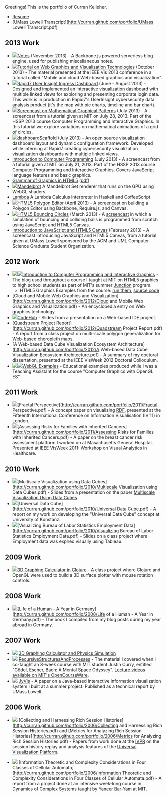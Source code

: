 Greetings! This is the portfolio of Curran Kelleher.

 * [Resume](http://curran.github.com/portfolio/Resume.pdf)
 * [UMass Lowell Transcript](http://curran.github.com/portfolio/UMass Lowell Transcript.pdf)

## 2013 Work

 * <a href="https://github.com/curran/notes"><img src="2013/notes.png"></img></a>[Notes](https://github.com/curran/notes) (November 2013) - A Backbone.js powered serverless blog engine, used for publishing miscellaneous notes.
 * <a href="http://curran.github.io/vis2013Tutorial/"><img src="2013/vis2013.png"></img></a>[Tutorial on Web Graphics and Visualization Technologies](http://curran.github.io/vis2013Tutorial/) (October 2013) - The material presented at the IEEE Vis 2013 conference in a tutorial called "Mobile and cloud Web-based graphics and visualization".
 * <a href="https://github.com/curran/portfolio/blob/gh-pages/2013/UserInsightIngressDashboard.pdf?raw=true"><img src="2013/rapid7UserInsightMap.png"></img></a>[Rapid7 User Insight Ingress Dashboard](https://github.com/curran/portfolio/blob/gh-pages/2013/UserInsightIngressDashboard.pdf?raw=true) (June - August 2013) - Designed and implemented an interactive visualization dashboard with multiple linked views for exploring and presenting corporate login data. This work is in production in Rapid7's UserInsight cybersecurity data analysis product (it's the map with pie charts, timeline and bar chart).
 * <img src="2013/mathPatterns.png"></img>[Screencast on Mathematical Graphical Patterns](https://github.com/curran/screencasts/tree/gh-pages/mathPatterns) (July 2013) - A screencast from a tutorial given at MIT on July 28, 2013. Part of the HSSP 2013 course Computer Programming and Interactive Graphics. In this tutorial we explore variations on mathematical animations of a grid of circles.
 * <img src="2013/dashboardScaffold.png"></img>[dashboardScaffold](https://github.com/curran/dashboardScaffold) (July 2013) - An open source visualization dashboard layout and dynamic configuration framework. Developed while interning at Rapid7 creating cybersecurity visualization visualization dashboards with multiple linked views.
 * [Introduction to Computer Programming](http://www.youtube.com/watch?v=zIpA8k167gU) (July 2013) - A screencast from a tutorial given at MIT on July 21, 2013. Part of the HSSP 2013 course Computer Programming and Interactive Graphics. Covers JavaScript language features and basic graphics.
 * [Grammar of Graphics in HTML5](https://docs.google.com/document/d/1shaxGjI3a-IbaAKCTE4BIOYEdoHO-ec06T7oKs5ozHs/edit) ([pdf](http://curran.github.io/portfolio/2013/GrammarofGraphicsinHTML5.pdf))
 * <img src="2013/Mandelbrot.png"></img>[Mandelbrot](https://github.com/curran/mandelbrot) A Mandelbrot Set renderer that runs on the GPU using WebGL shaders.
 * [Lambda](https://github.com/curran/lambda) A Lambda Calculus interpreter in Haskell and CoffeeScript.
 * <img src="2013/Polygon.png"></img>[HTML5 Polygon Editor](https://github.com/curran/screencasts/tree/gh-pages/polygonEditor) (April 2013) - A [screencast](http://www.youtube.com/watch?v=lNfKn0wbxYI&feature=youtu.be) on building a Polygon Editor using Backbone, Require.js, and Canvas.
 * <img src="2013/Bouncing.png"></img>[HTML5 Bouncing Circles](https://github.com/curran/screencasts/tree/gh-pages/bouncingCircles) (March 2013) - A [screencast](http://www.youtube.com/watch?v=yF0T7lviBnY&feature=youtu.be) in which a simulation of bouncing and colliding balls is programmed from scratch using JavaScript and HTML5 Canvas.
 * [Introduction to JavaScript and HTML5 Canvas](http://www.youtube.com/watch?v=vEOwgWpm3XQ) (February 2013) - A screencast introducing JavaScript and HTML5 Canvas, from a tutorial given at UMass Lowell sponsored by the ACM and UML Computer Science Graduate Student Organization.

## 2012 Work

 * <img src="2012/Tree.png"></img><img src="2012/Water.png"></img>[Introduction to Computer Programming and Interactive Graphics](http://curransoft.com/interactivegraphics/?p=1) - The blog used throughout a course I taught at MIT on HTML5 graphics to high school students as part of MIT's summer [Junction](http://esp.mit.edu/learn/Junction/index.html) program.
   * HTML5 Graphics Examples from the course: [run them](http://curran.github.com/HTML5Examples/), [source code](http://github.com/curran/HTML5Examples)
 * [Cloud and Mobile Web Graphics and Visualization](http://curran.github.com/portfolio/2012/Cloud and Mobile Web Graphics and Visualization.pdf) - An encyclopedia entry on Web graphics technology.
 * <img src="2012/CodeHub.png"></img>[CodeHub](http://curran.github.com/portfolio/2012/CodeHub.pdf) - Slides from a presentation on a Web-based IDE project.
 * [Quadstream Project Report](http://curran.github.com/portfolio/2012/Quadstream Project Report.pdf) - A report from a class project on multi-scale polygon generalization for Web-based choropleth maps.
 * [A Web-based Data Cube Visualization Ecosystem Architecture](http://curran.github.com/portfolio/2012/A Web-based Data Cube Visualization Ecosystem Architecture.pdf) - A summary of my doctoral dissertation, presented at the IEEE VisWeek 2012 Doctoral Colloquium.
 * <img src="2012/Earth.png"></img><img src="2012/Cubes.png"></img>[WebGL Examples](https://github.com/UMLComputerGraphics/GraphicsProject/tree/master/WebGLExamples) - Educational examples produced while I was a Teaching Assistant for the course "Computer Graphics with OpenGL ES".

## 2011 Work

 * <img src="2011/Fractal.png"></img>[Fractal Perspective](http://curran.github.com/portfolio/2011/Fractal Perspective.pdf) - A concept paper on visualizing [RDF](http://en.wikipedia.org/wiki/Resource_Description_Framework), presented at the Fifteenth International Conference on Information Visualisation (IV'11) in London.
 * <img src="2011/Assessing.png"></img>[Assessing Risks for Families with Inherited Cancers](http://curran.github.com/portfolio/2011/Assessing Risks for Families with Inherited Cancers.pdf) - A paper on the breast cancer risk assessment platform I worked on at Masachusetts General Hospital. Presented at IEEE VisWeek 2011: Workshop on Visual Analytics in Healthcare.

## 2010 Work

 * <img src="2010/dataCubes.png"/>[Multiscale Visualization using Data Cubes](http://curran.github.com/portfolio/2010/Multiscale Visualization using Data Cubes.pdf) - Slides from a presentation on the paper [Multiscale Visualization Using Data Cubes](http://graphics.stanford.edu/papers/pan_zoom/paper.pdf)
 * <img src="2010/UDC.png"></img>[Universal Data Cube](http://curran.github.com/portfolio/2010/Universal Data Cube.pdf) - A report on my work on developing the "Universal Data Cube" concept at University of Konstanz.
 * <img src="2010/BLS.png"></img>[Visualizing Bureau of Labor Statistics Employment Data](http://curran.github.com/portfolio/2010/Visualizing Bureau of Labor Statistics Employment Data.pdf) - Slides on a class project where Employment data was explred visually using Tableau.

## 2009 Work

 * <img src="2009/ClojureGrapher.png"></img>[3D Graphing Calculator in Clojure](http://curransoft.com/code/2009/05/3d-grapher-in-clojure/) - A class project where Clojure and OpenGL were used to build a 3D surface plotter with mouse rotation controls.

## 2008 Work

 * <img src="2008/Germany.png"></img>[Life of a Human - A Year in Germany](http://curran.github.com/portfolio/2008/Life of a Human - A Year in Germany.pdf) - The book I compiled from my blog posts during my year abroad in Germany.

## 2007 Work
 * <img src="2007/Grapher.png"></img> [3D Graphing Calculator and Physics Simulation](https://github.com/curran/portfolio/tree/gh-pages/2007/3D%20Graphing%20Calculator)
 * <img src="2007/Recursive.png"></img> [RecursiveStructuresAndProcesses](http://curran.github.com/portfolio/2007/RecursiveStructuresAndProcesses.pdf) - The material I covered when I co-taught an 8-week course with MIT student Justin Curry, entitled "Gödel, Escher, Bach: A Mental Space Odyssey". [Lecture videos available on MIT's OpenCourseWare](http://ocw.mit.edu/high-school/courses/godel-escher-bach/).
 * <img src="2007/JyVis.png"></img> [JyVis](http://curran.github.com/portfolio/2007/JyVis.pdf) - A paper on a Java-based interactive information visualization system I built at a summer project. Published as a technical report by UMass Lowell.

## 2006 Work

 * <img src="2006/Collecting.png"></img> [Collecting and Harnessing Rich Session Histories](http://curran.github.com/portfolio/2006/Collecting and Harnessing Rich Session Histories.pdf) and [Metrics for Analyzing Rich Session Histories](http://curran.github.com/portfolio/2006/Metrics for Analyzing Rich Session Histories.pdf) - Papers from work done at the [IVPR](http://www.uml.edu/Research/IVPR/about.aspx) on the session history replay and analysis features of the [Universal Visualization Platform](http://www.cs.uml.edu/~agee/publications/spie2005/spie2005.pdf).

 * <img src="2006/Information.png"></img> [Information Theoretic and Complexity Considerations in Four Classes of Cellular Automata](http://curran.github.com/portfolio/2006/Information Theoretic and Complexity Considerations in Four Classes of Cellular Automata.pdf) - A report from a project done at an intensive week-long course in Dynamics of Complex Systems taught by [Yaneer Bar-Yam](http://necsi.edu/faculty/bar-yam.html) at MIT.

